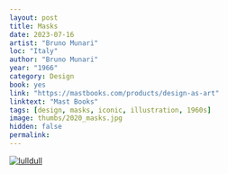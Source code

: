 ```yaml
---
layout: post
title: Masks
date: 2023-07-16
artist: "Bruno Munari"
loc: "Italy"
author: "Bruno Munari"
year: "1966"
category: Design
book: yes
link: "https://mastbooks.com/products/design-as-art"
linktext: "Mast Books"
tags: [design, masks, iconic, illustration, 1960s]
image: thumbs/2020_masks.jpg
hidden: false
permalink:
---
```






<div class="post_image">
	<a href="{{ site.baseurl }}/images/posts/2020_masks/001.jpg" target="_blank">
	<img src="{{ site.baseurl }}/images/posts/2020_masks/001.jpg" alt="lulldull"></a>
</div>